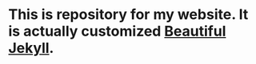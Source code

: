 # This is repository for my website. It is actually customized [Beautiful Jekyll](https://github.com/daattali/beautiful-jekyll).
